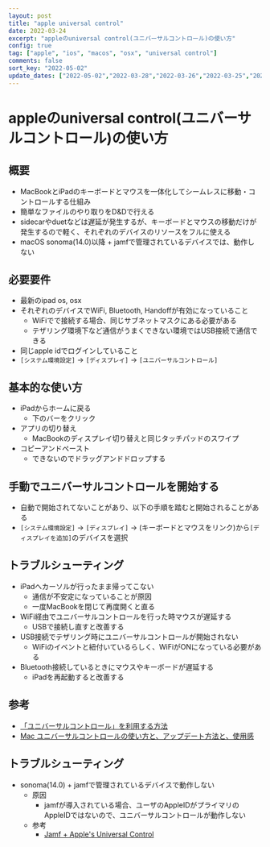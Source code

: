 ```yaml
---
layout: post
title: "apple universal control"
date: 2022-03-24
excerpt: "appleのuniversal control(ユニバーサルコントロール)の使い方"
config: true
tag: ["apple", "ios", "macos", "osx", "universal control"]
comments: false
sort_key: "2022-05-02"
update_dates: ["2022-05-02","2022-03-28","2022-03-26","2022-03-25","2022-03-24"]
---
```


# appleのuniversal control(ユニバーサルコントロール)の使い方

## 概要
 - MacBookとiPadのキーボードとマウスを一体化してシームレスに移動・コントロールする仕組み
 - 簡単なファイルのやり取りをD&Dで行える
 - sidecarやduetなどは遅延が発生するが、キーボードとマウスの移動だけが発生するので軽く、それぞれのデバイスのリソースをフルに使える
 - macOS sonoma(14.0)以降 + jamfで管理されているデバイスでは、動作しない

## 必要要件
 - 最新のipad os, osx
 - それぞれのデバイスでWiFi, Bluetooth, Handoffが有効になっていること
   - WiFiでで接続する場合、同じサブネットマスクにある必要がある
   - テザリング環境下など通信がうまくできない環境ではUSB接続で通信できる
 - 同じapple idでログインしていること
 - `[システム環境設定]` -> `[ディスプレイ]` -> `[ユニバーサルコントロール]`

## 基本的な使い方
 - iPadからホームに戻る
   - 下のバーをクリック
 - アプリの切り替え
   - MacBookのディスプレイ切り替えと同じタッチパッドのスワイプ
 - コピーアンドペースト
   - できないのでドラッグアンドドロップする

## 手動でユニバーサルコントロールを開始する
 - 自動で開始されてないことがあり、以下の手順を踏むと開始されることがある
 - `[システム環境設定]` -> `[ディスプレイ]` -> (キーボードとマウスをリンク)から`[ディスプレイを追加]`のデバイスを選択

## トラブルシューティング
 - iPadへカーソルが行ったまま帰ってこない
   - 通信が不安定になっていることが原因
   - 一度MacBookを閉じて再度開くと直る
 - WiFi経由でユニバーサルコントロールを行った時マウスが遅延する
   - USBで接続し直すと改善する
 - USB接続でテザリング時にユニバーサルコントロールが開始されない
   - WiFiのイベントと紐付いているらしく、WiFiがONになっている必要がある
 - Bluetooth接続しているときにマウスやキーボードが遅延する
   - iPadを再起動すると改善する

## 参考
 - [「ユニバーサルコントロール」を利用する方法](https://applech2.com/archives/20220315-how-to-use-universal-control-macos-123-monterey.html)
 - [Mac ユニバーサルコントロールの使い方と、アップデート方法と、使用感](https://youtu.be/kc71EfsEo5w)

## トラブルシューティング
 - sonoma(14.0) + jamfで管理されているデバイスで動作しない
   - 原因
     - jamfが導入されている場合、ユーザのAppleIDがプライマリのAppleIDではないので、ユニバーサルコントロールが動作しない
   - 参考
     - [Jamf + Apple's Universal Control](https://community.jamf.com/t5/jamf-pro/jamf-apple-s-universal-control/td-p/291922)
